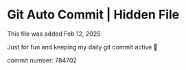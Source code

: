 # Git Auto Commit | Hidden File

This file was added Feb 12, 2025

Just for fun and keeping my daily git commit active 🤪

commit number: 784702

